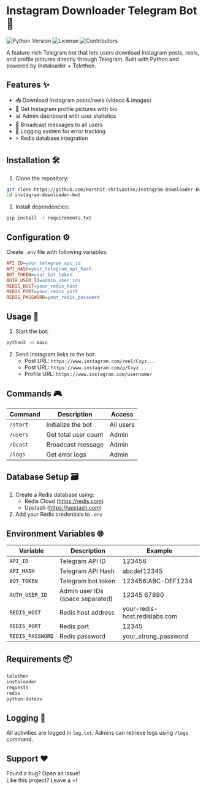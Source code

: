 # Instagram Downloader Telegram Bot 🚀

![Python Version](https://img.shields.io/badge/python-3.8%2B-blue)
![License](https://img.shields.io/badge/license-MIT-green)
![Contributors](https://img.shields.io/badge/contributors-1-lightgrey)

A feature-rich Telegram bot that lets users download Instagram posts, reels, and profile pictures directly through Telegram. Built with Python and powered by Instaloader + Telethon.

## Features ✨
- 📥 Download Instagram posts/reels (videos & images)
- 👤 Get Instagram profile pictures with bio
- 📊 Admin dashboard with user statistics
- 📢 Broadcast messages to all users
- 📄 Logging system for error tracking
- ⚡ Redis database integration

## Installation 🛠️

1. Clone the repository:
```bash
git clone https://github.com/Harshit-shrivastav/Instagram-Downloader-Bot.git
cd instagram-downloader-bot
```

2. Install dependencies:
```bash
pip install -r requirements.txt
```

## Configuration ⚙️

Create `.env` file with following variables:
```ini
API_ID=your_telegram_api_id
API_HASH=your_telegram_api_hash
BOT_TOKEN=your_bot_token
AUTH_USER_ID=admin_user_ids
REDIS_HOST=your_redis_host
REDIS_PORT=your_redis_port
REDIS_PASSWORD=your_redis_password
```

## Usage 📲
1. Start the bot:
```bash
python3 -m main
```

2. Send Instagram links to the bot:
   - Post URL: `https://www.instagram.com/reel/Cxyz...`
   - Post URL: `https://www.instagram.com/p/Cxyz...`
   - Profile URL: `https://www.instagram.com/username/`

## Commands 🎮
| Command | Description | Access |
|---------|-------------|--------|
| `/start` | Initialize the bot | All users |
| `/users` | Get total user count | Admin |
| `/bcast` | Broadcast message | Admin |
| `/logs` | Get error logs | Admin |

## Database Setup 🗃️
1. Create a Redis database using:
   - Redis Cloud (https://redis.com)
   - Upstash (https://upstash.com)
2. Add your Redis credentials to `.env`

## Environment Variables 🌐
| Variable | Description | Example |
|----------|-------------|---------|
| `API_ID` | Telegram API ID | 123456 |
| `API_HASH` | Telegram API Hash | abcdef12345 |
| `BOT_TOKEN` | Telegram bot token | 123456:ABC-DEF1234 |
| `AUTH_USER_ID` | Admin user IDs (space separated) | 12345 67890 |
| `REDIS_HOST` | Redis host address | your-redis-host.redislabs.com |
| `REDIS_PORT` | Redis port | 12345 |
| `REDIS_PASSWORD` | Redis password | your_strong_password |

## Requirements 📦
```python
telethon
instaloader
requests
redis
python-dotenv
```

## Logging 📝
All activities are logged in `log.txt`. Admins can retrieve logs using `/logs` command.

## Support ❤️
Found a bug? Open an issue!  
Like this project? Leave a ⭐!
